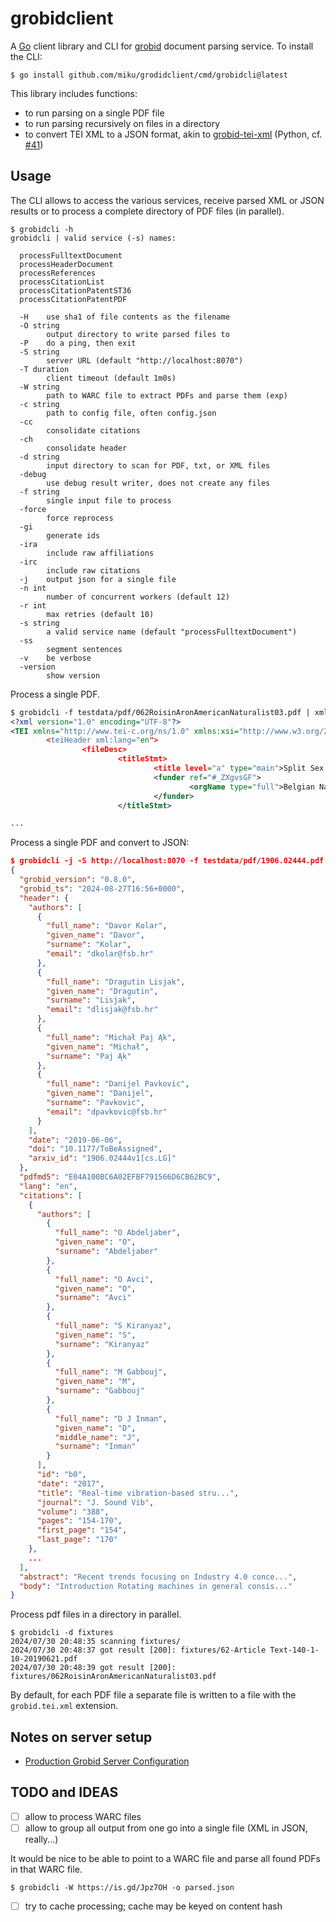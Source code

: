 # grobidclient

A [Go](https://go.dev) client library and CLI for
[grobid](https://github.com/kermitt2/grobid) document parsing service. To
install the CLI:

```
$ go install github.com/miku/grodidclient/cmd/grobidcli@latest
```

This library includes functions:

* to run parsing on a single PDF file
* to run parsing recursively on files in a directory
* to convert TEI XML to a JSON format, akin to [grobid-tei-xml](https://pypi.org/project/grobid-tei-xml/) (Python, cf. [#41](https://github.com/kermitt2/grobid_client_python/issues/41))

## Usage

The CLI allows to access the various services, receive parsed XML or JSON
results or to process a complete directory of PDF files (in parallel).

```shell
$ grobidcli -h
grobidcli | valid service (-s) names:

  processFulltextDocument
  processHeaderDocument
  processReferences
  processCitationList
  processCitationPatentST36
  processCitationPatentPDF

  -H    use sha1 of file contents as the filename
  -O string
        output directory to write parsed files to
  -P    do a ping, then exit
  -S string
        server URL (default "http://localhost:8070")
  -T duration
        client timeout (default 1m0s)
  -W string
        path to WARC file to extract PDFs and parse them (exp)
  -c string
        path to config file, often config.json
  -cc
        consolidate citations
  -ch
        consolidate header
  -d string
        input directory to scan for PDF, txt, or XML files
  -debug
        use debug result writer, does not create any files
  -f string
        single input file to process
  -force
        force reprocess
  -gi
        generate ids
  -ira
        include raw affiliations
  -irc
        include raw citations
  -j    output json for a single file
  -n int
        number of concurrent workers (default 12)
  -r int
        max retries (default 10)
  -s string
        a valid service name (default "processFulltextDocument")
  -ss
        segment sentences
  -v    be verbose
  -version
        show version
```

Process a single PDF.

```xml
$ grobidcli -f testdata/pdf/062RoisinAronAmericanNaturalist03.pdf | xmllint --format - | head -10
<?xml version="1.0" encoding="UTF-8"?>
<TEI xmlns="http://www.tei-c.org/ns/1.0" xmlns:xsi="http://www.w3.org/2001/XML...
        <teiHeader xml:lang="en">
                <fileDesc>
                        <titleStmt>
                                <title level="a" type="main">Split Sex Ratios ...
                                <funder ref="#_ZXgvsGF">
                                        <orgName type="full">Belgian National ...
                                </funder>
                        </titleStmt>

...
```

Process a single PDF and convert to JSON:

```json
$ grobidcli -j -S http://localhost:8070 -f testdata/pdf/1906.02444.pdf | jq .
{
  "grobid_version": "0.8.0",
  "grobid_ts": "2024-08-27T16:56+0000",
  "header": {
    "authors": [
      {
        "full_name": "Davor Kolar",
        "given_name": "Davor",
        "surname": "Kolar",
        "email": "dkolar@fsb.hr"
      },
      {
        "full_name": "Dragutin Lisjak",
        "given_name": "Dragutin",
        "surname": "Lisjak",
        "email": "dlisjak@fsb.hr"
      },
      {
        "full_name": "Michał Paj Ąk",
        "given_name": "Michał",
        "surname": "Paj Ąk"
      },
      {
        "full_name": "Danijel Pavkovic",
        "given_name": "Danijel",
        "surname": "Pavkovic",
        "email": "dpavkovic@fsb.hr"
      }
    ],
    "date": "2019-06-06",
    "doi": "10.1177/ToBeAssigned",
    "arxiv_id": "1906.02444v1[cs.LG]"
  },
  "pdfmd5": "E04A100BC6A02EFBF791566D6CB62BC9",
  "lang": "en",
  "citations": [
    {
      "authors": [
        {
          "full_name": "O Abdeljaber",
          "given_name": "O",
          "surname": "Abdeljaber"
        },
        {
          "full_name": "O Avci",
          "given_name": "O",
          "surname": "Avci"
        },
        {
          "full_name": "S Kiranyaz",
          "given_name": "S",
          "surname": "Kiranyaz"
        },
        {
          "full_name": "M Gabbouj",
          "given_name": "M",
          "surname": "Gabbouj"
        },
        {
          "full_name": "D J Inman",
          "given_name": "D",
          "middle_name": "J",
          "surname": "Inman"
        }
      ],
      "id": "b0",
      "date": "2017",
      "title": "Real-time vibration-based stru...",
      "journal": "J. Sound Vib",
      "volume": "388",
      "pages": "154-170",
      "first_page": "154",
      "last_page": "170"
    },
    ...
  ],
  "abstract": "Recent trends focusing on Industry 4.0 conce...",
  "body": "Introduction Rotating machines in general consis..."
}
```

Process pdf files in a directory in parallel.

```shell
$ grobidcli -d fixtures
2024/07/30 20:48:35 scanning fixtures/
2024/07/30 20:48:37 got result [200]: fixtures/62-Article Text-140-1-10-20190621.pdf
2024/07/30 20:48:39 got result [200]: fixtures/062RoisinAronAmericanNaturalist03.pdf
```

By default, for each PDF file a separate file is written to a file with the
`grobid.tei.xml` extension.


## Notes on server setup

* [Production Grobid Server Configuration](https://github.com/kermitt2/grobid/issues/443#issuecomment-505208132)

## TODO and IDEAS

* [ ] allow to process WARC files
* [ ] allow to group all output from one go into a single file (XML in JSON, really...)

It would be nice to be able to point to a WARC file and parse all found PDFs in
that WARC file.

```shell
$ grobidcli -W https://is.gd/Jpz7OH -o parsed.json
```

* [ ] try to cache processing; cache may be keyed on content hash


